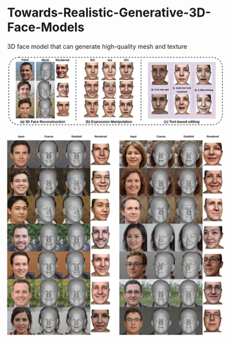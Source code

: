 # Towards-Realistic-Generative-3D-Face-Models
3D face model that can generate high-quality mesh and texture


![](figures/face_gen_2.jpg)

![](figures/supp_image.jpg)
